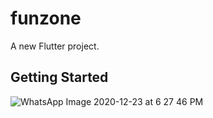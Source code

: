 # funzone

A new Flutter project.

## Getting Started

![WhatsApp Image 2020-12-23 at 6 27 46 PM](https://user-images.githubusercontent.com/53710881/103020360-41f18b00-456e-11eb-9c6c-c87118ce57fb.jpeg)
